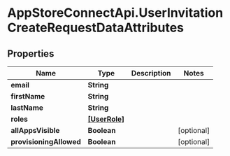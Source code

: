 # AppStoreConnectApi.UserInvitationCreateRequestDataAttributes

## Properties

Name | Type | Description | Notes
------------ | ------------- | ------------- | -------------
**email** | **String** |  | 
**firstName** | **String** |  | 
**lastName** | **String** |  | 
**roles** | [**[UserRole]**](UserRole.md) |  | 
**allAppsVisible** | **Boolean** |  | [optional] 
**provisioningAllowed** | **Boolean** |  | [optional] 


